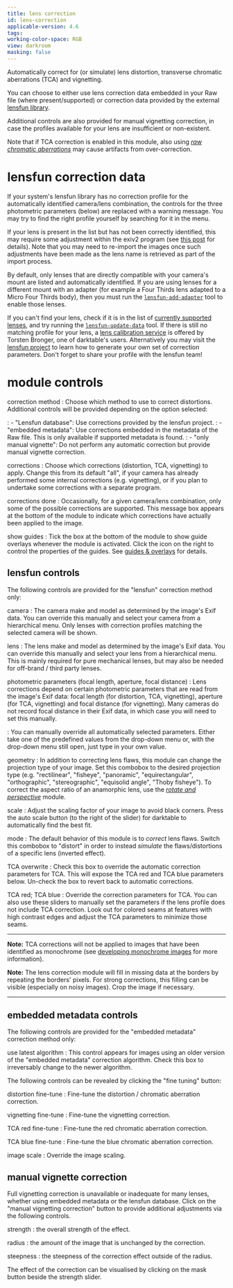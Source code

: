 ```yaml
---
title: lens correction
id: lens-correction
applicable-version: 4.6
tags: 
working-color-space: RGB
view: darkroom
masking: false
---
```


Automatically correct for (or simulate) lens distortion, transverse chromatic aberrations (TCA) and vignetting.

You can choose to either use lens correction data embedded in your Raw file (where present/supported) or correction data provided by the external [lensfun library](https://lensfun.github.io/).

Additional controls are also provided for manual vignetting correction, in case the profiles available for your lens are insufficient or non-existent.

Note that if TCA correction is enabled in this module, also using [_raw chromatic aberrations_](./raw-chromatic-aberrations.md) may cause artifacts from over-correction. 

# lensfun correction data

If your system's lensfun library has no correction profile for the automatically identified camera/lens combination, the controls for the three photometric parameters (below) are replaced with a warning message. You may try to find the right profile yourself by searching for it in the menu. 

If your lens is present in the list but has not been correctly identified, this may require some adjustment within the exiv2 program (see [this post](https://dev.exiv2.org/boards/3/topics/2854) for details). Note that you may need to re-import the images once such adjustments have been made as the lens name is retrieved as part of the import process.

By default, only lenses that are directly compatible with your camera's mount are listed and automatically identified. If you are using lenses for a different mount with an adapter (for example a Four Thirds lens adapted to a Micro Four Thirds body), then you must run the [`lensfun-add-adapter`](https://lensfun.github.io/manual/v0.3.2/lensfun-add-adapter.html) tool to enable those lenses.

If you can't find your lens, check if it is in the list of [currently supported lenses](https://lensfun.github.io/lenslist/), and try running the [`lensfun-update-data`](https://lensfun.github.io/manual/v0.3.2/lensfun-update-data.html) tool. If there is still no matching profile for your lens, a [lens calibration service](https://www.darktable.org/2013/07/have-your-lens-calibrated/) is offered by Torsten Bronger, one of darktable's users. Alternatively you may visit the [lensfun project](https://lensfun.github.io/lenslist/) to learn how to generate your own set of correction parameters. Don't forget to share your profile with the lensfun team!

# module controls

correction method
: Choose which method to use to correct distortions. Additional controls will be provided depending on the option selected:

: - "Lensfun database": Use corrections provided by the lensfun project.
: - "embedded metadata": Use corrections embedded in the metadata of the Raw file. This is only available if supported metadata is found.
: - "only manual vignette": Do not perform any automatic correction but provide manual vignette correction.

corrections
: Choose which corrections (distortion, TCA, vignetting) to apply. Change this from its default "all", if your camera has already performed some internal corrections (e.g. vignetting), or if you plan to undertake some corrections with a separate program.

corrections done
: Occasionally, for a given camera/lens combination, only some of the possible corrections are supported. This message box appears at the bottom of the module to indicate which corrections have actually been applied to the image.

show guides
: Tick the box at the bottom of the module to show guide overlays whenever the module is activated. Click the icon on the right to control the properties of the guides. See [guides & overlays](../utility-modules/darkroom/guides-overlays.md) for details.

## lensfun controls

The following controls are provided for the "lensfun" correction method only:

camera
: The camera make and model as determined by the image's Exif data. You can override this manually and select your camera from a hierarchical menu. Only lenses with correction profiles matching the selected camera will be shown.

lens
: The lens make and model as determined by the image's Exif data. You can override this manually and select your lens from a hierarchical menu. This is mainly required for pure mechanical lenses, but may also be needed for off-brand / third party lenses. 

photometric parameters (focal length, aperture, focal distance)
: Lens corrections depend on certain photometric parameters that are read from the image's Exif data: focal length (for distortion, TCA, vignetting), aperture (for TCA, vignetting) and focal distance (for vignetting). Many cameras do not record focal distance in their Exif data, in which case you will need to set this manually.

: You can manually override all automatically selected parameters. Either take one of the predefined values from the drop-down menu or, with the drop-down menu still open, just type in your own value.

geometry
: In addition to correcting lens flaws, this module can change the projection type of your image. Set this combobox to the desired projection type (e.g. "rectilinear", "fisheye", "panoramic", "equirectangular", "orthographic", "stereographic", "equisolid angle", "Thoby fisheye").  To correct the aspect ratio of an anamorphic lens, use the [_rotate and perspective_](./rotate-perspective.md) module.

scale
: Adjust the scaling factor of your image to avoid black corners. Press the auto scale button (to the right of the slider) for darktable to automatically find the best fit.

mode
: The default behavior of this module is to _correct_ lens flaws. Switch this combobox to "distort" in order to instead _simulate_ the flaws/distortions of a specific lens (inverted effect).

TCA overwrite
: Check this box to override the automatic correction parameters for TCA. This will expose the TCA red and TCA blue parameters below. Un-check the box to revert back to automatic corrections.

TCA red; TCA blue
: Override the correction parameters for TCA. You can also use these sliders to manually set the parameters if the lens profile does not include TCA correction. Look out for colored seams at features with high contrast edges and adjust the TCA parameters to minimize those seams.

---

**Note:** TCA corrections will not be applied to images that have been identified as monochrome (see [developing monochrome images](../../guides-tutorials/monochrome.md) for more information).

**Note:** The lens correction module will fill in missing data at the borders by repeating the borders' pixels. For strong corrections, this filling can be visible (especially on noisy images). Crop the image if necessary.

---

## embedded metadata controls

The following controls are provided for the "embedded metadata" correction method only:

use latest algorithm
: This control appears for images using an older version of the "embedded metadata" correction algorithm. Check this box to irreversably change to the newer algorithm.

The following controls can be revealed by clicking the "fine tuning" button:

distortion fine-tune
: Fine-tune the distortion / chromatic aberration correction.

vignetting fine-tune
: Fine-tune the vignetting correction.

TCA red fine-tune
: Fine-tune the red chromatic aberration correction.

TCA blue fine-tune
: Fine-tune the blue chromatic aberration correction.

image scale
: Override the image scaling.

## manual vignette correction

Full vignetting correction is unavailable or inadequate for many lenses, whether using embedded metadata or the lensfun database. Click on the "manual vignetting correction" button to provide additional adjustments via the following controls.

strength
: the overall strength of the effect.

radius
: the amount of the image that is unchanged by the correction.

steepness
: the steepness of the correction effect outside of the radius.

The effect of the correction can be visualised by clicking on the mask button beside the strength slider.

